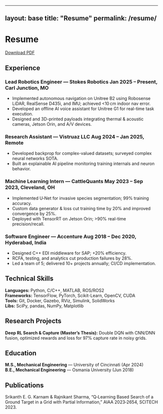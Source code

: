 
---
layout: base
title: "Resume"
permalink: /resume/
---

<h1>Resume</h1>
<p><a class="btn" href="{{ '/assets/resume/Srikanth_Resume.pdf' | relative_url }}" download>Download PDF</a></p>

<div class="resume">
  <h2>Experience</h2>
  <h3>Lead Robotics Engineer — Stokes Robotics <span class="muted">Jan 2025 – Present, Carl Junction, MO</span></h3>
  <ul>
    <li>Implemented autonomous navigation on Unitree B2 using Robosense LiDAR, RealSense D435i, and IMU; achieved &lt;10 cm indoor nav error.</li>
    <li>Developed an offline AI voice assistant for Unitree G1 for real-time task execution.</li>
    <li>Designed and 3D-printed payloads integrating thermal & acoustic cameras, Jetson Orin, and A/V devices.</li>
  </ul>

  <h3>Research Assistant — Vistruaz LLC <span class="muted">Aug 2024 – Jan 2025, Remote</span></h3>
  <ul>
    <li>Developed backprop for complex-valued datasets; surveyed complex neural networks SOTA.</li>
    <li>Built an explainable AI pipeline monitoring training internals and neuron behavior.</li>
  </ul>

  <h3>Machine Learning Intern — CattleQuants <span class="muted">May 2023 – Sep 2023, Cleveland, OH</span></h3>
  <ul>
    <li>Implemented U‑Net for invasive species segmentation; 99% training accuracy.</li>
    <li>Custom data generator & loss cut training time by 20% and improved convergence by 25%.</li>
    <li>Deployed with TensorRT on Jetson Orin; &gt;90% real-time precision/recall.</li>
  </ul>

  <h3>Software Engineer — Accenture <span class="muted">Aug 2018 – Dec 2020, Hyderabad, India</span></h3>
  <ul>
    <li>Designed C++ EDI middleware for SAP; +20% efficiency.</li>
    <li>RCFA, testing, and analytics cut production failures by 28%.</li>
    <li>Led a team of 5; delivered 10+ projects annually; CI/CD implementation.</li>
  </ul>

  <h2>Technical Skills</h2>
  <p><strong>Languages:</strong> Python, C/C++, MATLAB, ROS/ROS2<br>
     <strong>Frameworks:</strong> TensorFlow, PyTorch, Scikit-Learn, OpenCV, CUDA<br>
     <strong>Tools:</strong> Git, Docker, Gazebo, RViz, Simulink, SolidWorks<br>
     <strong>Libs:</strong> SciPy, pandas, NumPy, Matplotlib</p>

  <h2>Research Projects</h2>
  <p><strong>Deep RL Search & Capture (Master’s Thesis):</strong> Double DQN with CNN/DNN fusion, optimized rewards and loss for 97% capture rate in noisy grids.</p>

  <h2>Education</h2>
  <p><strong>M.S., Mechanical Engineering</strong> — University of Cincinnati (Apr 2024)<br>
     <strong>B.E., Mechanical Engineering</strong> — Osmania University (Jun 2018)</p>

  <h2>Publications</h2>
  <p>Srikanth E. G. Karnam & Rajnikant Sharma, “Q‑Learning Based Search of a Ground Target in a Grid with Partial Information,” AIAA 2023‑2654, SCITECH 2023.</p>
</div>

